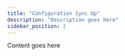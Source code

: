 ```yaml
---
title: "Configuration Sync Up"
description: "Description goes here"
sidebar_position: 2
---
```


Content goes here